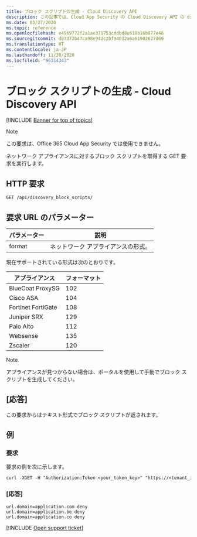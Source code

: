 ```yaml
---
title: ブロック スクリプトの生成 - Cloud Discovery API
description: この記事では、Cloud App Security の Cloud Discovery API の discovery_block_scripts 要求について説明します。
ms.date: 03/27/2020
ms.topic: reference
ms.openlocfilehash: e4969772f2a1ae371753cddbd8e618b16b877e46
ms.sourcegitcommit: d87372b47ca98e942c2bf94032a6a61902627d69
ms.translationtype: HT
ms.contentlocale: ja-JP
ms.lasthandoff: 11/30/2020
ms.locfileid: "96314343"
---
```

# <a name="generate-block-script---cloud-discovery-api"></a>ブロック スクリプトの生成 - Cloud Discovery API

[!INCLUDE [Banner for top of topics](includes/banner.md)]

> [!NOTE]
> この要求は、Office 365 Cloud App Security では使用できません。

ネットワーク アプライアンスに対するブロック スクリプトを取得する GET 要求を実行します。

## <a name="http-request"></a>HTTP 要求

```rest
GET /api/discovery_block_scripts/
```

## <a name="request-url-parameters"></a>要求 URL のパラメーター

| パラメーター | 説明 |
| --- | --- |
| format | ネットワーク アプライアンスの形式。 |

現在サポートされている形式は次のとおりです。

| アプライアンス | フォーマット |
| --- | --- |
| BlueCoat ProxySG | 102 |
| Cisco ASA | 104 |
| Fortinet FortiGate | 108 |
| Juniper SRX | 129 |
| Palo Alto | 112 |
| Websense | 135 |
| Zscaler | 120 |

> [!NOTE]
> アプライアンスが見つからない場合は、ポータルを使用して手動でブロック スクリプトを生成してください。

## <a name="response"></a>[応答]

この要求からはテキスト形式でブロック スクリプトが返されます。

## <a name="example"></a>例

### <a name="request"></a>要求

要求の例を次に示します。

```rest
curl -XGET -H "Authorization:Token <your_token_key>" "https://<tenant_id>.<tenant_region>.contoso.com/api/discovery_block_scripts/?format=102&type=banned"
```

### <a name="response"></a>[応答]

```text
url.domain=application.com deny
url.domain=application.be deny
url.domain=application.co deny
```

[!INCLUDE [Open support ticket](includes/support.md)]
